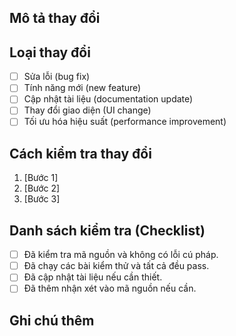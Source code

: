 ## Mô tả thay đổi
<!-- Viết mô tả ngắn gọn về thay đổi bạn đã thực hiện -->

## Loại thay đổi
- [ ] Sửa lỗi (bug fix)
- [ ] Tính năng mới (new feature)
- [ ] Cập nhật tài liệu (documentation update)
- [ ] Thay đổi giao diện (UI change)
- [ ] Tối ưu hóa hiệu suất (performance improvement)

## Cách kiểm tra thay đổi
<!-- Mô tả cách để người khác kiểm tra thay đổi của bạn nếu có -->
1. [Bước 1]
2. [Bước 2]
3. [Bước 3]

## Danh sách kiểm tra (Checklist)
- [ ] Đã kiểm tra mã nguồn và không có lỗi cú pháp.
- [ ] Đã chạy các bài kiểm thử và tất cả đều pass.
- [ ] Đã cập nhật tài liệu nếu cần thiết.
- [ ] Đã thêm nhận xét vào mã nguồn nếu cần.

## Ghi chú thêm
<!-- Thêm thông tin bổ sung nếu cần -->